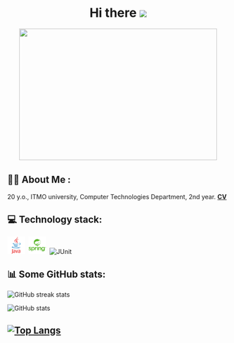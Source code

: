 <div id="header" align="center">
<h1>
  Hi there
  <img src="https://media.giphy.com/media/hvRJCLFzcasrR4ia7z/giphy.gif" width="30px"/>
</h1>
</div>
<div align="center">
  <img src="https://media.giphy.com/media/v1.Y2lkPTc5MGI3NjExYTUxYmZiYjMwOWQ1ZGI3MDU3Y2EwMzE3MmVmNWNkMDE4NjcwY2Y2OSZlcD12MV9pbnRlcm5hbF9naWZzX2dpZklkJmN0PWc/l46Cy1rHbQ92uuLXa/giphy.gif" width="450" height="300"/>
</div>

## :man_technologist: About Me :
20 y.o., ITMO university, Computer Technologies Department, 2nd year. <a href=https://github.com/vbandurin7/CV/blob/main/cv.pdf><b>CV</b></a>

## :computer: Technology stack:
<div>
  <img src="https://github.com/devicons/devicon/blob/master/icons/java/java-original-wordmark.svg" title="Java" alt="Java" width="40" height="40"/>&nbsp;
  <img src="https://github.com/devicons/devicon/blob/master/icons/spring/spring-original-wordmark.svg" title="Spring" alt="Spring" width="40" height="40"/>&nbsp;
  <img src="https://github.com/vbandurin7/vbandurin7/assets/93590005/5edd8f9b-525b-4226-b76b-beb5769c1e3f" title="JUnit"  alt="JUnit" width="40" height="40"/>&nbsp;
</div>

## :bar_chart: Some GitHub stats:
![GitHub streak stats](https://streak-stats.demolab.com/?user=vbandurin7&theme=tokyonight)  

![GitHub stats](https://github-readme-stats.vercel.app/api?username=vbandurin7&show_icons=true&theme=tokyonight)  

[![Top Langs](https://github-readme-stats.vercel.app/api/top-langs/?username=vbandurin7&theme=tokyonight)](https://github.com/anuraghazra/github-readme-stats)
---
<img src="https://komarev.com/ghpvc/?username=vbandurin7&style=flat-square&color=blue" alt=""/>
